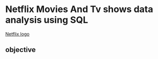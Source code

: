 # Netflix Movies And Tv shows data analysis using SQL

[Netflix logo](https://github.com/hellobijoy/Netflix_sql_project/blob/main/logo.png)

## objective


